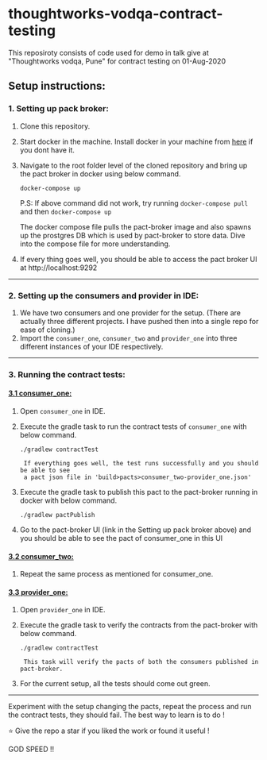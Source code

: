 # thoughtworks-vodqa-contract-testing
This reposiroty consists of code used for demo in talk give at "Thoughtworks vodqa, Pune" for contract testing on 01-Aug-2020


## Setup instructions:

### 1. Setting up pack broker:
1. Clone this repository.
2. Start docker in the machine.
Install docker in your machine from [here](https://www.docker.com/products/docker-desktop) if you dont have it.
3. Navigate to the root folder level of the cloned repository and bring up the pact broker in docker using below command.

      `docker-compose up`
      
      P.S: If above command did not work, try running `docker-compose pull` and then `docker-compose up`
      
      The docker compose file pulls the pact-broker image and also spawns up the prostgres
      DB which is used by pact-broker to store data. Dive into the compose file for 
      more understanding.

4. If every thing goes well, you should be able to access the pact broker UI at http://localhost:9292

----
### 2. Setting up the consumers and provider in IDE:

1. We have two consumers and one provider for the setup. (There are actually three different projects. I have pushed then into a single repo for ease of cloning.)
2. Import the `consumer_one`, `consumer_two` and `provider_one` into three different instances of your IDE respectively.
---
### 3. Running the contract tests:

#### <ins>3.1 consumer_one:</ins>
1. Open `consumer_one` in IDE.
2. Execute the gradle task to run the contract tests of `consumer_one` with below command.

   `./gradlew contractTest` 
   
        If everything goes well, the test runs successfully and you should be able to see
        a pact json file in 'build>pacts>consumer_two-provider_one.json'
        
3. Execute the gradle task to publish this pact to the pact-broker running in docker with below command.

   `./gradlew pactPublish`
   
4. Go to the pact-broker UI (link in the Setting up pack broker above) and you should be able to see the pact of consumer_one in this UI

#### <ins>3.2 consumer_two:</ins>
1. Repeat the same process as mentioned for consumer_one.

#### <ins>3.3 provider_one:</ins>
1. Open `provider_one` in IDE.
2. Execute the gradle task to verify the contracts from the pact-broker with below command.

   `./gradlew contractTest`
   
        This task will verify the pacts of both the consumers published in pact-broker.
        
3. For the current setup, all the tests should come out green.
---
Experiment with the setup changing the pacts, repeat the process and run the contract tests, they should fail.
The best way to learn is to do !

⭐️ Give the repo a star if you liked the work or found it useful !


GOD SPEED !!
